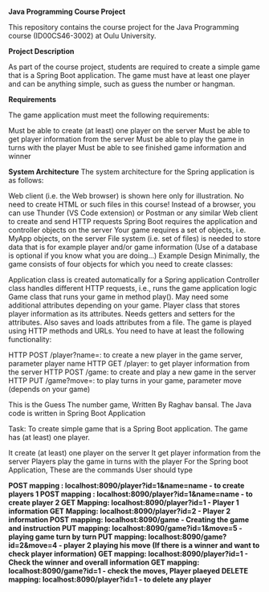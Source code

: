 **Java Programming Course Project**

This repository contains the course project for the Java Programming course (ID00CS46-3002) at Oulu University.

**Project Description**

As part of the course project, students are required to create a simple game that is a Spring Boot application. The game must have at least one player and can be anything simple, such as guess the number or hangman.

**Requirements**

The game application must meet the following requirements:

Must be able to create (at least) one player on the server
Must be able to get player information from the server
Must be able to play the game in turns with the player
Must be able to see finished game information and winner

**System Architecture**
The system architecture for the Spring application is as follows:

Web client (i.e. the Web browser) is shown here only for illustration. No need to create HTML or such files in this course!
Instead of a browser, you can use Thunder (VS Code extension) or Postman or any similar Web client to create and send HTTP requests
Spring Boot requires the application and controller objects on the server
Your game requires a set of objects, i.e. MyApp objects, on the server
File system (i.e. set of files) is needed to store data that is for example player and/or game information (Use of a database is optional if you know what you are doing…)
Example Design
Minimally, the game consists of four objects for which you need to create classes:

Application class is created automatically for a Spring application
Controller class handles different HTTP requests, i.e., runs the game application logic
Game class that runs your game in method play(). May need some additional attributes depending on your game.
Player class that stores player information as its attributes. Needs getters and setters for the attributes. Also saves and loads attributes from a file.
The game is played using HTTP methods and URLs. You need to have at least the following functionality:

HTTP POST /player?name=: to create a new player in the game server, parameter player name
HTTP GET /player: to get player information from the server
HTTP POST /game: to create and play a new game in the server
HTTP PUT /game?move=: to play turns in your game, parameter move (depends on your game)


This is the Guess The number game, Written By Raghav bansal. The Java code is written in Spring Boot Application

Task: To create simple game that is a Spring Boot application. The game has (at least) one player.

It create (at least) one player on the server
It get player information from the server
Players play the game in turns with the player
For the Spring boot Application, These are the commands User should type

**POST mapping : localhost:8090/player?id=1&name=name - to create players 
1 POST mapping : localhost:8090/player?id=1&name=name - to create player 
2 GET Mapping: localhost:8090/player?id=1 - 
Player 1 information GET Mapping: localhost:8090/player?id=2 - 
Player 2 information POST mapping: localhost:8090/game - 
Creating the game and instruction PUT mapping: localhost:8090/game?id=1&move=5 - 
playing game turn by turn PUT mapping: localhost:8090/game?id=2&move=4 - 
player 2 playing his move (If there is a winner and want to check player information) 
GET mapping: localhost:8090/player?id=1 - Check the winner and overall information 
GET mapping: localhost:8090/game?id=1 - check the moves, Player plaeyed DELETE mapping: localhost:8090/player?id=1 - to delete any player**
